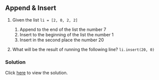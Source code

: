 ## Append & Insert

1. Given the list `li = [2, 0, 2, 2]`

    1. Append to the end of the list the number 7
    2. Insert to the beginning of the list the number 1
    3. Insert in the second place the number 20

2. What will be the result of running the following line? `li.insert(20, 0)`

### Solution

Click [here](solutions/lists/append_and_insert.md) to view the solution.
